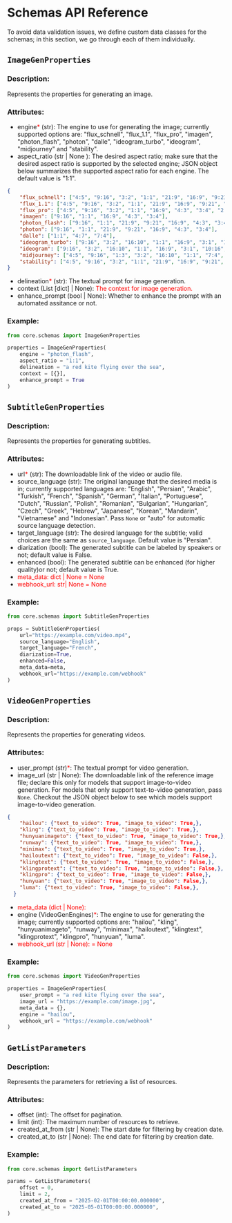 # Schemas API Reference

To avoid data validation issues, we define custom data classes for the schemas; in this section, we go through each of them individually.

## ```ImageGenProperties```

### Description:
Represents the properties for generating an image.

### Attributes:
* engine<span style="color:red">*</span> (str): The engine to use for generating the image; currently supported options are: "flux_schnell", "flux_1.1", "flux_pro", "imagen", "photon_flash", "photon", "dalle", "ideogram_turbo", "ideogram", "midjourney" and "stability".
* aspect_ratio (str | None ): The desired aspect ratio; make sure that the desired aspect ratio is supported by the selected engine; JSON object below summarizes the supported aspect ratio for each engine. The default value is "1:1".

```json
{
    "flux_schnell": ["4:5", "9:16", "3:2", "1:1", "21:9", "16:9", "9:21", "4:3", "3:4", "2:3", "5:4"],
	"flux_1.1": ["4:5", "9:16", "3:2", "1:1", "21:9", "16:9", "9:21", "4:3", "3:4", "2:3", "5:4"],
	"flux_pro": ["4:5", "9:16", "3:2", "1:1", "16:9", "4:3", "3:4", "2:3", "5:4"],
	"imagen": ["9:16", "1:1", "16:9", "4:3", "3:4"],
	"photon_flash": ["9:16", "1:1", "21:9", "9:21", "16:9", "4:3", "3:4"],
	"photon": ["9:16", "1:1", "21:9", "9:21", "16:9", "4:3", "3:4"],
	"dalle": ["1:1", "4:7", "7:4"],
	"ideogram_turbo": ["9:16", "3:2", "16:10", "1:1", "16:9", "3:1", "10:16", "4:3", "3:4", "2:3", "1:3"],
	"ideogram": ["9:16", "3:2", "16:10", "1:1", "16:9", "3:1", "10:16", "4:3", "3:4", "2:3", "1:3"],
	"midjourney": ["4:5", "9:16", "1:3", "3:2", "16:10", "1:1", "7:4", "4:7", "9:21", "16:9", "21:9", "3:1", "10:16", "4:3", "3:4", "2:3", "5:4"],
	"stability": ["4:5", "9:16", "3:2", "1:1", "21:9", "16:9", "9:21", "4:3", "3:4", "2:3", "5:4"],
}
```

* delineation<span style="color:red">*</span> (str): The textual prompt for image generation.
* context (List [dict] | None): <span style="color:red">The context for image generation.</span>
* enhance_prompt (bool | None): Whether to enhance the prompt with an automated assitance or not.

### Example:

```python
from core.schemas import ImageGenProperties

properties = ImageGenProperties(
    engine = "photon_flash",
    aspect_ratio = "1:1",
    delineation = "a red kite flying over the sea",
    context = [{}],
    enhance_prompt = True
)
```

## ```SubtitleGenProperties```

### Description:
Represents the properties for generating subtitles.

### Attributes:
* url<span style="color:red">*</span> (str): The downloadable link of the video or audio file.
* source_language (str): The original language that the desired media is in; currently supported languages are: "English", "Persian", "Arabic", "Turkish", "French", "Spanish", "German", "Italian", "Portuguese", "Dutch", "Russian", "Polish", "Romanian", "Bulgarian", "Hungarian", "Czech", "Greek", "Hebrew", "Japanese", "Korean", "Mandarin", "Vietnamese" and "Indonesian". Pass ```None``` or "auto" for automatic source language detection.
* target_language (str): The desired language for the subtitle; valid choices are the same as `source_language`. Default value is "Persian".
* diarization (bool): The generated subtitle can be labeled by speakers or not; default value is False.
* enhanced (bool): The generated subtitle can be enhanced (for higher quality)or not; default value is True.
* <span style="color:red">meta_data: dict | None = None</span>
* <span style="color:red">webhook_url: str| None = None</span>

### Example:

```python
from core.schemas import SubtitleGenProperties

props = SubtitleGenProperties(
    url="https://example.com/video.mp4",
    source_language="English",
    target_language="French",
    diarization=True,
    enhanced=False,
    meta_data=meta,
    webhook_url="https://example.com/webhook"
)
```

## ```VideoGenProperties```

### Description:
Represents the properties for generating videos.

### Attributes:
* user_prompt (str)<span style="color:red">*</span>: The textual prompt for video generation. 
* image_url (str | None): The downloadable link of the reference image file; declare this only for models that support image-to-video generation. For models that only support text-to-video generation, pass ```None```. Checkout the JSON object below to see which models support image-to-video generation.

```json
{
	"hailou": {"text_to_video": True, "image_to_video": True,},
	"kling": {"text_to_video": True, "image_to_video": True,},
	"hunyuanimageto": {"text_to_video": True, "image_to_video": True,},
	"runway": {"text_to_video": True, "image_to_video": True,},
	"minimax": {"text_to_video": True, "image_to_video": True,},
	"hailoutext": {"text_to_video": True, "image_to_video": False,},
	"klingtext": {"text_to_video": True, "image_to_video": False,},
	"klingprotext": {"text_to_video": True, "image_to_video": False,},
	"klingpro": {"text_to_video": True, "image_to_video": False,},
	"hunyuan": {"text_to_video": True, "image_to_video": False,},
	"luma": {"text_to_video": True, "image_to_video": False,},
  }
```

* <span style="color:red">meta_data (dict | None):</span>
* engine (VideoGenEngines)<span style="color:red">*</span>: The engine to use for generating the image; currently supported options are: "hailou", "kling", "hunyuanimageto", "runway", "minimax", "hailoutext", "klingtext", "klingprotext", "klingpro", "hunyuan", "luma".
* <span style="color:red">webhook_url (str | None): = None</span>

### Example:

```python
from core.schemas import VideoGenProperties

properties = ImageGenProperties(
    user_prompt = "a red kite flying over the sea",
    image_url = "https://example.com/image.jpg",
    meta_data = {},
    engine = "hailou",
    webhook_url = "https://example.com/webhook"
)
```

## ```GetListParameters```

### Description:
Represents the parameters for retrieving a list of resources.

### Attributes:
* offset (int): The offset for pagination.
* limit (int): The maximum number of resources to retrieve.
* created_at_from (str | None): The start date for filtering by creation date.
* created_at_to (str | None): The end date for filtering by creation date.

### Example:

```python
from core.schemas import GetListParameters

params = GetListParameters(
    offset = 0,
    limit = 2,
    created_at_from = "2025-02-01T00:00:00.000000",
    created_at_to = "2025-05-01T00:00:00.000000",
)
```